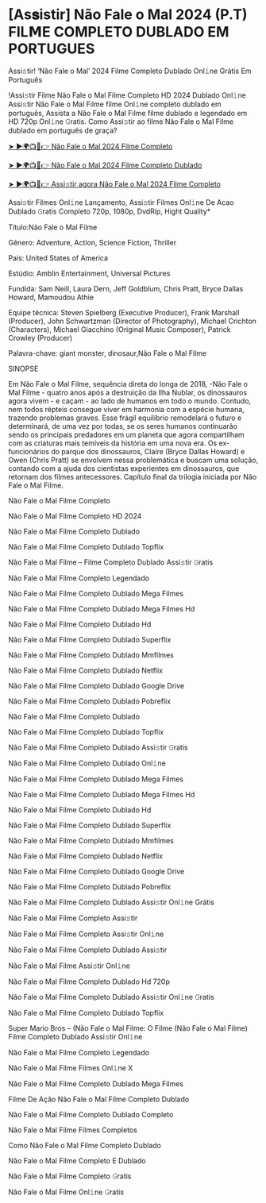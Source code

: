 # [As𝐬istir] Não Fale o Mal 2024 (P.T) FIL𝗠E COMPLETO DUBLADO EM PORTUGUES
Assi𝚜tir! ‘Não Fale o Mal’ 2024 Filme Completo Dublado Onl𝚒ne Grátis Em Português

!Assi𝚜tir Filme Não Fale o Mal Filme Completo HD 2024 Dublado Onl𝚒ne Assi𝚜tir Não Fale o Mal Filme filme Onl𝚒ne completo dublado em português, Assista a Não Fale o Mal Filme filme dublado e legendado em HD 720p Onl𝚒ne 𝙶ratis. Como Assi𝚜tir ao filme Não Fale o Mal Filme dublado em português de graça?

[➤ ►🌍📺📱👉 Não Fale o Mal 2024 Filme Completo](https://t.co/dKEPkuoqqs)

[➤ ►🌍📺📱👉 Não Fale o Mal 2024 Filme Completo Dublado](https://t.co/dKEPkuoqqs)

[➤ ►🌍📺📱👉 Assi𝚜tir agora Não Fale o Mal 2024 Filme Completo](https://t.co/dKEPkuoqqs)

Assi𝚜tir Filmes Onl𝚒ne Lançamento, Assi𝚜tir Filmes Onl𝚒ne De Acao Dublado 𝙶ratis Completo 720p, 1080p, DvdRip, Hight Quality*



Título:Não Fale o Mal Filme



Gênero: Adventure, Action, Science Fiction, Thriller



País: United States of America



Estúdio: Amblin Entertainment, Universal Pictures



Fundida: Sam Neill, Laura Dern, Jeff Goldblum, Chris Pratt, Bryce Dallas Howard, Mamoudou Athie



Equipe técnica: Steven Spielberg (Executive Producer), Frank Marshall (Producer), John Schwartzman (Director of Photography), Michael Crichton (Characters), Michael Giacchino (Original Music Composer), Patrick Crowley (Producer)



Palavra-chave: giant monster, dinosaur,Não Fale o Mal Filme



SINOPSE



Em Não Fale o Mal Filme, sequência direta do longa de 2018, -Não Fale o Mal Filme - quatro anos após a destruição da Ilha Nublar, os dinossauros agora vivem - e caçam - ao lado de humanos em todo o mundo. Contudo, nem todos répteis consegue viver em harmonia com a espécie humana, trazendo problemas graves. Esse frágil equilíbrio remodelará o futuro e determinará, de uma vez por todas, se os seres humanos continuarão sendo os principais predadores em um planeta que agora compartilham com as criaturas mais temíveis da história em uma nova era. Os ex-funcionários do parque dos dinossauros, Claire (Bryce Dallas Howard) e Owen (Chris Pratt) se envolvem nessa problemática e buscam uma solução, contando com a ajuda dos cientistas experientes em dinossauros, que retornam dos filmes antecessores. Capítulo final da trilogia iniciada por Não Fale o Mal Filme.



Não Fale o Mal Filme Completo



Não Fale o Mal Filme Completo HD 2024



Não Fale o Mal Filme Completo Dublado



Não Fale o Mal Filme Completo Dublado Topflix



Não Fale o Mal Filme – Filme Completo Dublado Assi𝚜tir 𝙶ratis



Não Fale o Mal Filme Completo Legendado



Não Fale o Mal Filme Completo Dublado Mega Filmes



Não Fale o Mal Filme Completo Dublado Mega Filmes Hd



Não Fale o Mal Filme Completo Dublado Hd



Não Fale o Mal Filme Completo Dublado Superflix



Não Fale o Mal Filme Completo Dublado Mmfilmes



Não Fale o Mal Filme Completo Dublado Netflix



Não Fale o Mal Filme Completo Dublado Google Drive



Não Fale o Mal Filme Completo Dublado Pobreflix



Não Fale o Mal Filme Completo Dublado



Não Fale o Mal Filme Completo Dublado Topflix



Não Fale o Mal Filme Completo Dublado Assi𝚜tir 𝙶ratis



Não Fale o Mal Filme Completo Dublado Onl𝚒ne



Não Fale o Mal Filme Completo Dublado Mega Filmes



Não Fale o Mal Filme Completo Dublado Mega Filmes Hd



Não Fale o Mal Filme Completo Dublado Hd



Não Fale o Mal Filme Completo Dublado Superflix



Não Fale o Mal Filme Completo Dublado Mmfilmes



Não Fale o Mal Filme Completo Dublado Netflix



Não Fale o Mal Filme Completo Dublado Google Drive



Não Fale o Mal Filme Completo Dublado Pobreflix



Não Fale o Mal Filme Completo Dublado Assi𝚜tir Onl𝚒ne Grátis



Não Fale o Mal Filme Completo Assi𝚜tir



Não Fale o Mal Filme Completo Assi𝚜tir Onl𝚒ne



Não Fale o Mal Filme Completo Dublado Assi𝚜tir



Não Fale o Mal Filme Assi𝚜tir Onl𝚒ne



Não Fale o Mal Filme Completo Dublado Hd 720p



Não Fale o Mal Filme Completo Dublado Assi𝚜tir Onl𝚒ne 𝙶ratis



Não Fale o Mal Filme Completo Dublado Topflix



Super Mario Bros – (Não Fale o Mal Filme: O Filme (Não Fale o Mal Filme) Filme Completo Dublado Assi𝚜tir Onl𝚒ne



Não Fale o Mal Filme Completo Legendado



Não Fale o Mal Filme Filmes Onl𝚒ne X



Não Fale o Mal Filme Completo Dublado Mega Filmes



Filme De Ação Não Fale o Mal Filme Completo Dublado



Não Fale o Mal Filme Completo Dublado Completo



Não Fale o Mal Filme Filmes Completos



Como Não Fale o Mal Filme Completo Dublado



Não Fale o Mal Filme Completo E Dublado



Não Fale o Mal Filme Completo 𝙶ratis



Não Fale o Mal Filme Onl𝚒ne 𝙶ratis

